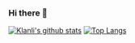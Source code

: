 ### Hi there 👋

<!--
**Klanli/Klanli** is a ✨ _special_ ✨ repository because its `README.md` (this file) appears on your GitHub profile.

Here are some ideas to get you started:

- 🔭 I’m currently working on ...
- 🌱 I’m currently learning ...
- 👯 I’m looking to collaborate on ...
- 🤔 I’m looking for help with ...
- 💬 Ask me about ...
- 📫 How to reach me: ...
- 😄 Pronouns: ...
- ⚡ Fun fact: ...
-->
[![Klanli's github stats](https://github-readme-stats.vercel.app/api?username=Klanli&show_icons=true&theme=nightowl&count_private=true&show_owner=true)](https://github.com/Klanli/LYManagement)
[![Top Langs](https://github-readme-stats.vercel.app/api/top-langs/?username=Klanli)](https://github.com/Klanli/LYManagement)
